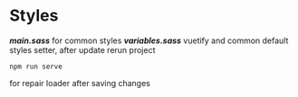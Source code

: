 # Styles

**_main.sass_** for common styles
**_variables.sass_** vuetify and common default styles setter, after update rerun project

    npm run serve

for repair loader after saving changes
